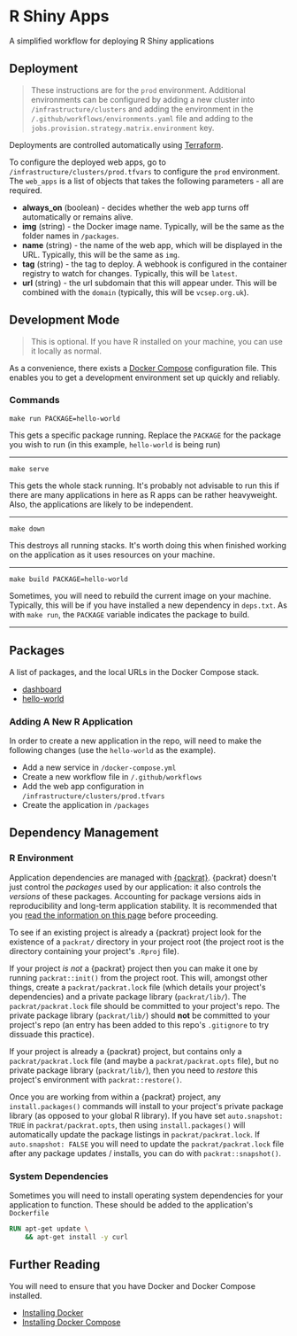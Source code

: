 # R Shiny Apps

A simplified workflow for deploying R Shiny applications

## Deployment

> These instructions are for the `prod` environment. Additional environments
> can be configured by adding a new cluster into `/infrastructure/clusters` and
> adding the environment in the `/.github/workflows/environments.yaml` file and
> adding to the `jobs.provision.strategy.matrix.environment` key.

Deployments are controlled automatically using
[Terraform](https://www.terraform.io).

To configure the deployed web apps, go to
`/infrastructure/clusters/prod.tfvars` to configure the `prod` environment. The
`web_apps` is a list of objects that takes the following parameters - all are
required.

 - **always_on** (boolean) - decides whether the web app turns off
   automatically or remains alive.
 - **img** (string) - the Docker image name. Typically, will be the same as the
   folder names in `/packages`. 
 - **name** (string) - the name of the web app, which will be displayed in the
   URL. Typically, this will be the same as `img`.
 - **tag** (string) - the tag to deploy. A webhook is configured in the
   container registry to watch for changes. Typically, this will be `latest`.
 - **url** (string) - the url subdomain that this will appear under. This will
   be combined with the `domain` (typically, this will be `vcsep.org.uk`).

## Development Mode

> This is optional. If you have R installed on your machine, you can use it
> locally as normal.

As a convenience, there exists a [Docker
Compose](https://docs.docker.com/compose) configuration file. This enables you
to get a development environment set up quickly and reliably.

### Commands

```shell
make run PACKAGE=hello-world
```

This gets a specific package running. Replace the `PACKAGE` for the package you
wish to run (in this example, `hello-world` is being run)

---

```shell
make serve
```

This gets the whole stack running. It's probably not advisable to run this if
there are many applications in here as R apps can be rather heavyweight. Also,
the applications are likely to be independent.

---

```shell
make down
```

This destroys all running stacks. It's worth doing this when finished working
on the application as it uses resources on your machine.

---

```shell
make build PACKAGE=hello-world
```

Sometimes, you will need to rebuild the current image on your machine.
Typically, this will be if you have installed a new dependency in `deps.txt`.
As with `make run`, the `PACKAGE` variable indicates the package to build.

---

## Packages

A list of packages, and the local URLs in the Docker Compose stack.

 - [dashboard](http://localhost:3000)
 - [hello-world](http://localhost:3001)

### Adding A New R Application

In order to create a new application in the repo, will need to make the
following changes (use the `hello-world` as the example).

 - Add a new service in `/docker-compose.yml`
 - Create a new workflow file in `/.github/workflows`
 - Add the web app configuration in `/infrastructure/clusters/prod.tfvars`
 - Create the application in `/packages`

## Dependency Management

### R Environment

Application dependencies are managed with
[{packrat}](https://rstudio.github.io/packrat/). {packrat} doesn't just control
the _packages_ used by our application: it also controls the _versions_ of
these packages. Accounting for package versions aids in reproducibility and
long-term application stability. It is recommended that you [read the
information on this page](https://rstudio.github.io/packrat/walkthrough.html)
before proceeding.

To see if an existing project is already a {packrat} project look for the
existence of a `packrat/` directory in your project root (the project root is
the directory containing your project's `.Rproj` file).

If your project _is not_ a {packrat} project then you can make it one by
running `packrat::init()` from the project root. This will, amongst other
things, create a `packrat/packrat.lock` file (which details your project's
dependencies) and a private package library (`packrat/lib/`). The
`packrat/packrat.lock` file should be committed to your project's repo. The
private package library (`packrat/lib/`) should **not** be committed to your
project's repo (an entry has been added to this repo's `.gitignore` to try
dissuade this practice).

If your project is already a {packrat} project, but contains only a
`packrat/packrat.lock` file (and maybe a `packrat/packrat.opts` file), but no
private package library (`packrat/lib/`), then you need to _restore_ this
project's environment with `packrat::restore()`.

Once you are working from within a {packrat} project, any `install.packages()`
commands will install to your project's private package library (as opposed to
your global R library). If you have set `auto.snapshot: TRUE` in
`packrat/packrat.opts`, then using `install.packages()` will automatically
update the package listings in `packrat/packrat.lock`. If `auto.snapshot:
FALSE` you will need to update the `packrat/packrat.lock` file after any
package updates / installs, you can do with `packrat::snapshot()`.

### System Dependencies

Sometimes you will need to install operating system dependencies for your
application to function. These should be added to the application's
`Dockerfile`
 
```Dockerfile
RUN apt-get update \
    && apt-get install -y curl
```

## Further Reading

You will need to ensure that you have Docker and Docker Compose installed.

 - [Installing Docker](https://docs.docker.com/get-docker)
 - [Installing Docker Compose](https://docs.docker.com/compose/install)
